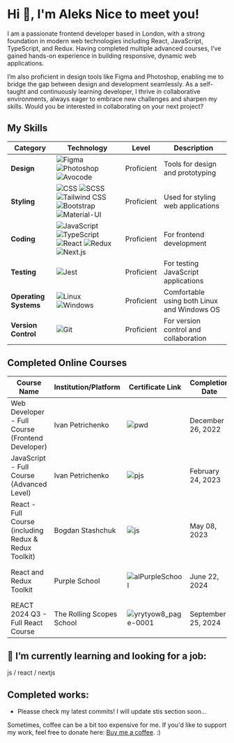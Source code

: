 # Hi 👋, I'm Aleks Nice to meet you!
<p>I am a passionate frontend developer based in London, with a strong foundation in modern web technologies including React, JavaScript, TypeScript, and Redux. Having completed multiple advanced courses, I’ve gained hands-on experience in building responsive, dynamic web applications.</p> 
	<p></p>I’m also proficient in design tools like Figma and Photoshop, enabling me to bridge the gap between design and development seamlessly. As a self-taught and continuously learning developer, I thrive in collaborative environments, always eager to embrace new challenges and sharpen my skills. Would you be interested in collaborating on your next project?</p>

## My Skills

| Category       | Technology                                                                                                                                          | Level        | Description                                      |
|----------------|-----------------------------------------------------------------------------------------------------------------------------------------------------|--------------|--------------------------------------------------|
| **Design**     | ![Figma](https://img.shields.io/badge/Figma-F24E1E?style=for-the-badge&logo=figma&logoColor=white) ![Photoshop](https://img.shields.io/badge/Photoshop-31A8FF?style=for-the-badge&logo=adobephotoshop&logoColor=white) ![Avocode](https://img.shields.io/badge/Avocode-1D1D1D?style=for-the-badge&logo=avocode&logoColor=white) | Proficient       | Tools for design and prototyping                 |
| **Styling**    | ![CSS](https://img.shields.io/badge/CSS-1572B6?style=for-the-badge&logo=css3&logoColor=white) ![SCSS](https://img.shields.io/badge/SCSS-CC6699?style=for-the-badge&logo=sass&logoColor=white) ![Tailwind CSS](https://img.shields.io/badge/Tailwind%20CSS-06B6D4?style=for-the-badge&logo=tailwind-css&logoColor=white) ![Bootstrap](https://img.shields.io/badge/Bootstrap-7952B3?style=for-the-badge&logo=bootstrap&logoColor=white) ![Material-UI](https://img.shields.io/badge/Material--UI-0081CB?style=for-the-badge&logo=mui&logoColor=white) | Proficient    | Used for styling web applications                  |
| **Coding**     | ![JavaScript](https://img.shields.io/badge/JavaScript-F7DF1E?style=for-the-badge&logo=javascript&logoColor=black) ![TypeScript](https://img.shields.io/badge/TypeScript-007ACC?style=for-the-badge&logo=typescript&logoColor=white) ![React](https://img.shields.io/badge/React-61DAFB?style=for-the-badge&logo=react&logoColor=black) ![Redux](https://img.shields.io/badge/Redux-764ABC?style=for-the-badge&logo=redux&logoColor=white) ![Next.js](https://img.shields.io/badge/Next.js-000000?style=for-the-badge&logo=next.js&logoColor=white) | Proficient    | For frontend development                          |
| **Testing**    | ![Jest](https://img.shields.io/badge/Jest-C21325?style=for-the-badge&logo=jest&logoColor=white) | Proficient    | For testing JavaScript applications                |
| **Operating Systems** | ![Linux](https://img.shields.io/badge/Linux-FCC624?style=for-the-badge&logo=linux&logoColor=black) ![Windows](https://img.shields.io/badge/Windows-0078D6?style=for-the-badge&logo=windows&logoColor=white) | Proficient    | Comfortable using both Linux and Windows OS      |
| **Version Control** | ![Git](https://img.shields.io/badge/Git-F05032?style=for-the-badge&logo=git&logoColor=white) | Proficient    | For version control and collaboration              |

## Completed Online Courses

| Course Name                                                | Institution/Platform      | Certificate Link                              | Completion Date  | Description                                   |
|-----------------------------------------------------------|---------------------------|-----------------------------------------------|------------------|-----------------------------------------------|
| Web Developer - Full Course (Frontend Developer)           | Ivan Petrichenko          | ![pwd](https://github.com/user-attachments/assets/f9b64e77-ae6a-4917-85d2-13595f75b861)  | December 26, 2022 | Full frontend development course. |
| JavaScript - Full Course (Advanced Level)                  | Ivan Petrichenko          | ![pjs](https://github.com/user-attachments/assets/ba163a31-3fa3-4fab-a95f-4d0ed4de9662) | February 24, 2023 | Advanced JavaScript concepts and techniques.  |
| React - Full Course (including Redux & Redux Toolkit)     | Bogdan Stashchuk         | ![js](https://github.com/user-attachments/assets/2e56b3a1-ab83-448b-86fc-971022648b8c) | May 08, 2023     | Comprehensive course covering React and Redux. |
| React and Redux Toolkit                                    | Purple School             | ![alPurpleSchool](https://github.com/user-attachments/assets/62f51717-a2dd-40cd-9c7d-a59afff7cdca) | June 22, 2024    | In-depth training on React and Redux Toolkit. |
| REACT 2024 Q3 - Full React Course                          | The Rolling Scopes School |   ![yrytyow8_page-0001](https://github.com/user-attachments/assets/c569c8b3-dbf9-48db-8bf0-3af2b4313e32) | September 25, 2024 | Complete React course focusing on Q3 2024 updates. |


## 🔭 I’m currently learning and looking for a job: 
js / react / nextjs 

## Completed works: 
<ul>
	<li>Pleasse check my latest commits! I will update stis section soon...</li>
</ul>

Sometimes, coffee can be a bit too expensive for me. If you'd like to support my work, feel free to donate here: <a href="https://www.buymeacoffee.com/agsfinksn">Buy me a coffee</a>. :)


